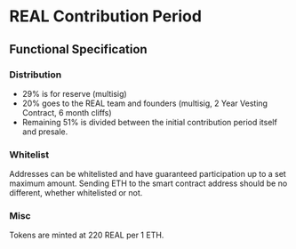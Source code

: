 # REAL Contribution Period
## Functional Specification

### Distribution
- 29% is for reserve (multisig)
- 20% goes to the REAL team and founders (multisig, 2 Year Vesting Contract, 6 month cliffs)
- Remaining 51% is divided between the initial contribution period itself and presale.

### Whitelist
Addresses can be whitelisted and have guaranteed participation up to a set maximum amount. Sending ETH to the smart contract address should be no different, whether whitelisted or not.

### Misc
Tokens are minted at 220 REAL per 1 ETH.

